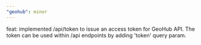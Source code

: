 ```yaml
---
"geohub": minor
---
```


feat: implemented /api/token to issue an access token for GeoHub API. The token can be used within /api endpoints by adding 'token' query param.
